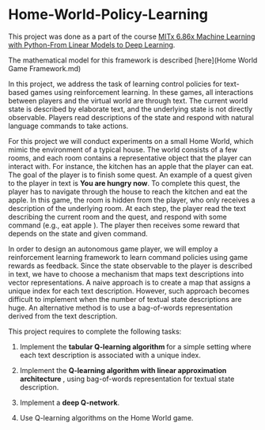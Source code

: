 # Home-World-Policy-Learning

This project was done as a part of the course [MITx 6.86x Machine Learning with Python-From Linear Models to Deep Learning](https://www.edx.org/learn/machine-learning/massachusetts-institute-of-technology-machine-learning-with-python-from-linear-models-to-deep-learning).

The mathematical model for this framework is described [here](Home World Game Framework.md)

In this project, we address the task of learning control policies for text-based games using reinforcement learning. In these games, all interactions between players and the virtual world are through text. The current world state is described by elaborate text, and the underlying state is not directly observable. Players read descriptions of the state and respond with natural language commands to take actions.

For this project we will conduct experiments on a small Home World, which mimic the environment of a typical house. The world consists of a few rooms, and each room contains a representative object that the player can interact with. For instance, the kitchen has an apple that the player can eat. The goal of the player is to finish some quest. An example of a quest given to the player in text is <b>You are hungry now</b>. To complete this quest, the player has to navigate through the house to reach the kitchen and eat the apple. In this game, the room is hidden from the player, who only receives a description of the underlying room. At each step, the player read the text describing the current room and the quest, and respond with some command (e.g., eat apple ). The player then receives some reward that depends on the state and given command.

In order to design an autonomous game player, we will employ a reinforcement learning framework to learn command policies using game rewards as feedback. Since the state observable to the player is described in text, we have to choose a mechanism that maps text descriptions into vector representations. A naive approach is to create a map that assigns a unique index for each text description. However, such approach becomes difficult to implement when the number of textual state descriptions are huge. An alternative method is to use a bag-of-words representation derived from the text description. 

This project requires to complete the following tasks:

1. Implement the <b> tabular Q-learning algorithm </b> for a simple setting where each text description is associated with a unique index.

2. Implement the <b> Q-learning algorithm with linear approximation architecture </b>, using bag-of-words representation for textual state description.

3. Implement a <b>deep Q-network</b>.

4. Use Q-learning algorithms on the Home World game.
